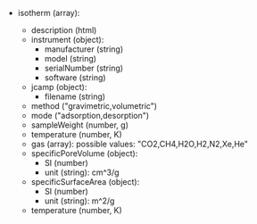 - isotherm (array<object>):
  - description (html)
  - instrument (object):
    - manufacturer (string)
    - model (string)
    - serialNumber (string)
    - software (string)
  - jcamp (object):
    - filename (string)
  - method ("gravimetric,volumetric")
  - mode ("adsorption,desorption")
  - sampleWeight (number, g)
  - temperature (number, K)
  - gas (array<string>): possible values: "CO2,CH4,H2O,H2,N2,Xe,He"
  - specificPoreVolume (object):
    - SI (number)
    - unit (string): cm^3/g
  - specificSurfaceArea (object):
    - SI (number)
    - unit (string): m^2/g
  - temperature (number, K)
